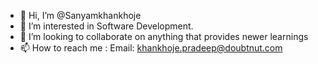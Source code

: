 - 👋 Hi, I’m @Sanyamkhankhoje
- 👀 I’m interested in Software Development.
- 💞️ I’m looking to collaborate on anything that provides newer learnings
- 📫 How to reach me : Email: khankhoje.pradeep@doubtnut.com

<!---
Sanyamkhankhoje/Sanyamkhankhoje is a ✨ special ✨ repository because its `README.md` (this file) appears on your GitHub profile.
You can click the Preview link to take a look at your changes.
--->
